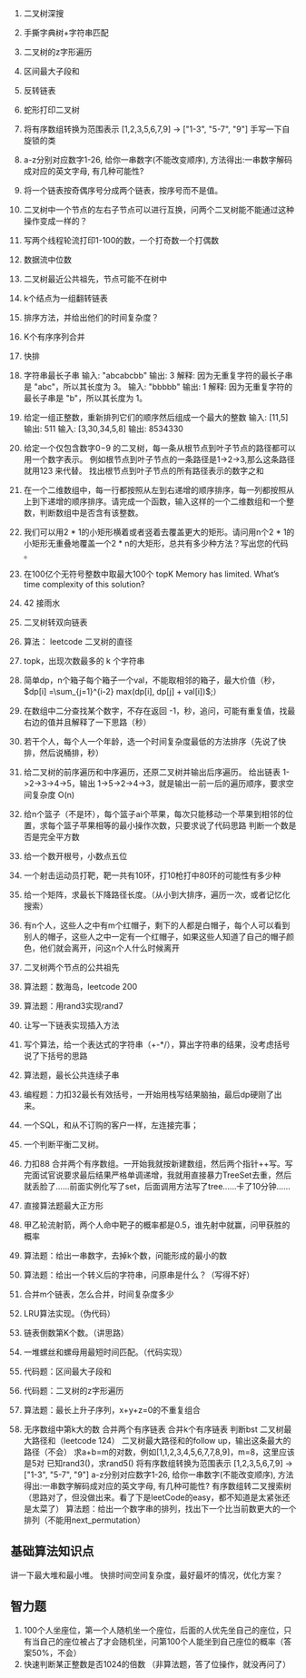 1. 二叉树深搜
2. 手撕字典树+字符串匹配
3. 二叉树的z字形遍历
4. 区间最大子段和 
5. 反转链表
6. 蛇形打印二叉树
7. 将有序数组转换为范围表示
[1,2,3,5,6,7,9] -> ["1-3", "5-7", "9"] 
手写一下自旋锁的类 
1. a-z分别对应数字1-26, 给你一串数字(不能改变顺序), 方法得出:一串数字解码成对应的英文字母, 有几种可能性?
2. 将一个链表按奇偶序号分成两个链表，按序号而不是值。
3. 二叉树中一个节点的左右子节点可以进行互换，问两个二叉树能不能通过这种操作变成一样的？
4. 写两个线程轮流打印1-100的数，一个打奇数一个打偶数
5. 数据流中位数
6. 二叉树最近公共祖先，节点可能不在树中
7. k个结点为一组翻转链表
8. 排序方法，并给出他们的时间复杂度？ 
9. K个有序序列合并
10. 快排 
11. 字符串最长子串
输入: "abcabcbb" 输出: 3 解释: 因为无重复字符的最长子串是 "abc"，所以其长度为 3。
输入: "bbbbb" 输出: 1 解释: 因为无重复字符的最长子串是 "b"，所以其长度为 1。

12. 给定一组正整数，重新排列它们的顺序然后组成一个最大的整数
输入: [11,5] 输出: 511
输入: [3,30,34,5,8] 输出: 8534330
13. 给定一个仅包含数字0−9 的二叉树，每一条从根节点到叶子节点的路径都可以用一个数字表示。
例如根节点到叶子节点的一条路径是1→2→3,那么这条路径就用123 来代替。
找出根节点到叶子节点的所有路径表示的数字之和

1. 在一个二维数组中，每一行都按照从左到右递增的顺序排序，每一列都按照从上到下递增的顺序排序。请完成一个函数，输入这样的一个二维数组和一个整数，判断数组中是否含有该整数。
2. 我们可以用2 * 1的小矩形横着或者竖着去覆盖更大的矩形。请问用n个2 * 1的小矩形无重叠地覆盖一个2 * n的大矩形，总共有多少种方法？写出您的代码 。
3. 在100亿个无符号整数中取最大100个 topK Memory has limited. What’s time complexity of this solution?
4.  42 接雨水
5.  二叉树转双向链表
6.  算法： leetcode 二叉树的直径 
7.  topk，出现次数最多的 k 个字符串
8.  简单dp，n个箱子每个箱子一个val，不能取相邻的箱子，最大价值（秒， $dp[i] =\sum_{j=1}^{i-2} max(dp[i], dp[j] + val[i])$;） 
9.  在数组中二分查找某个数字，不存在返回 -1，秒，追问，可能有重复值，找最右边的值并且解释了一下思路（秒）
10.  若干个人，每个人一个年龄，选一个时间复杂度最低的方法排序（先说了快排，然后说桶排，秒） 
11.  给二叉树的前序遍历和中序遍历，还原二叉树并输出后序遍历。
给出链表 1->2->3->4->5，输出 1->5->2->4->3，就是输出一前一后的遍历顺序，要求空间复杂度 O(n) 
12. 给n个篮子（不是环），每个篮子ai个苹果，每次只能移动一个苹果到相邻的位置，求每个篮子苹果相等的最小操作次数，只要求说了代码思路
判断一个数是否是完全平方数
13. 给一个数开根号，小数点五位
14. 一个射击运动员打靶，靶一共有10环，打10枪打中80环的可能性有多少种
15. 给一个矩阵，求最长下降路径长度。（从小到大排序，遍历一次，或者记忆化搜索） 
16. 有n个人，这些人之中有m个红帽子，剩下的人都是白帽子，每个人可以看到别人的帽子，这些人之中一定有一个红帽子，如果这些人知道了自己的帽子颜色，他们就会离开，问这n个人什么时候离开
17. 二叉树两个节点的公共祖先
18. 算法题：数海岛，leetcode 200
19. 算法题：用rand3实现rand7
20. 让写一下链表实现插入方法
21. 写个算法，给一个表达式的字符串（+-*/），算出字符串的结果，没考虑括号说了下括号的思路
22. 算法题，最长公共连续子串
23. 编程题：力扣32最长有效括号，一开始用栈写结果脑抽，最后dp硬刚了出来。
24. 一个SQL，和从不订购的客户一样，左连接完事；
25. 一个判断平衡二叉树。 
26. 力扣88 合并两个有序数组。一开始我就按新建数组，然后两个指针++写。写完面试官说要求最后结果严格单调递增，我就用直接暴力TreeSet去重，然后就丢脸了......前面实例化写了set，后面调用方法写了tree......卡了10分钟......
27. 直接算法题最大正方形
28. 甲乙轮流射箭，两个人命中靶子的概率都是0.5，谁先射中就赢，问甲获胜的概率
29. 算法题：给出一串数字，去掉k个数，问能形成的最小的数 
30. 算法题：给出一个转义后的字符串，问原串是什么？（写得不好） 
31. 合并m个链表，怎么合并，时间复杂度多少
32. LRU算法实现。（伪代码）
33. 链表倒数第K个数。（讲思路）
34. 一堆螺丝和螺母用最短时间匹配。（代码实现）
35. 代码题：区间最大子段和
36. 代码题：二叉树的z字形遍历
37.  算法题：最长上升子序列，x+y+z=0的不重复组合
38.  无序数组中第k大的数
合并两个有序链表
合并k个有序链表
判断bst
二叉树最大路径和（leetcode 124）
二叉树最大路径和的follow up，输出这条最大的路径（不会）
求a+b=m的对数，例如[1,1,2,3,4,5,6,7,7,8,9]，m=8，这里应该是5对
已知rand3()，求rand5() 
 将有序数组转换为范围表示
[1,2,3,5,6,7,9] -> ["1-3", "5-7", "9"] 
a-z分别对应数字1-26, 给你一串数字(不能改变顺序), 方法得出:一串数字解码成对应的英文字母, 有几种可能性?
有序数组转二叉搜索树 （思路对了，但没做出来。看了下是leetCode的easy，都不知道是太紧张还是太菜了）
算法题：给出一个数字串的排列，找出下一个比当前数更大的一个排列（不能用next_permutation） 


## 基础算法知识点
讲一下最大堆和最小堆。
快排时间空间复杂度，最好最坏的情况，优化方案？
## 智力题
1. 100个人坐座位，第一个人随机坐一个座位，后面的人优先坐自己的座位，只有当自己的座位被占了才会随机坐，问第100个人能坐到自己座位的概率（答案50%，不会） 
2. 快速判断某正整数是否1024的倍数 （非算法题，答了位操作，就没再问了） 